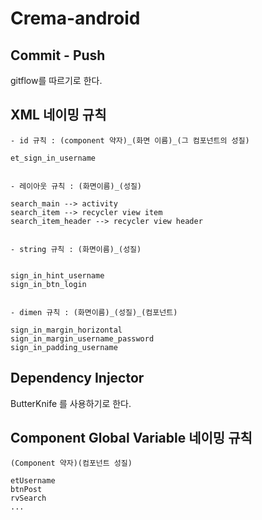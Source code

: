 # Crema-android

## Commit - Push 

gitflow를 따르기로 한다.


## XML 네이밍 규칙

```
- id 규칙 : (component 약자)_(화면 이름)_(그 컴포넌트의 성질)

et_sign_in_username


- 레이아웃 규칙 : (화면이름)_(성질)

search_main --> activity 
search_item --> recycler view item
search_item_header --> recycler view header


- string 규칙 : (화면이름)_(성질)


sign_in_hint_username
sign_in_btn_login


- dimen 규칙 : (화면이름)_(성질)_(컴포넌트)

sign_in_margin_horizontal
sign_in_margin_username_password
sign_in_padding_username
```

## Dependency Injector

ButterKnife 를 사용하기로 한다.


## Component Global Variable 네이밍 규칙
```
(Component 약자)(컴포넌트 성질)

etUsername
btnPost
rvSearch
...
```
